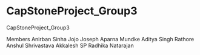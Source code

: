 # CapStoneProject_Group3
CapStoneProject_Group3

Members 
Anirban Sinha
Jojo Joseph
Aparna Mundke
Aditya Singh Rathore
Anshul Shrivastava
Akkalesh SP
Radhika Natarajan
